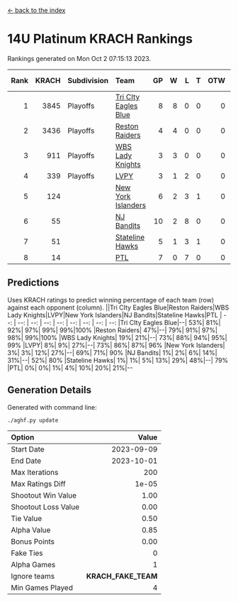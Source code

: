 [<- back to the index](readme.md)
# 14U Platinum KRACH Rankings
Rankings generated on Mon Oct  2 07:15:13 2023.

Rank|KRACH|Subdivision|Team|GP|W|L|T|OTW|OTL|SoS|Exp Wins|Win Diff
---:|---:|:---|:---|---:|---:|---:|---:|---:|---:|---:|---:|---:
1|3845|Playoffs|[Tri CIty Eagles Blue](https://gamesheetstats.com/seasons/3663/teams/140831/schedule)|8|8|0|0|0|0|68|8.8|-0.0
2|3436|Playoffs|[Reston Raiders](https://gamesheetstats.com/seasons/3663/teams/140829/schedule)|4|4|0|0|0|0|110|4.9|0.0
3|911|Playoffs|[WBS Lady Knights](https://gamesheetstats.com/seasons/3663/teams/140825/schedule)|3|3|0|0|0|0|36|3.9|0.0
4|339|Playoffs|[LVPY](https://gamesheetstats.com/seasons/3663/teams/140820/schedule)|3|1|2|0|0|0|1856|1.9|0.0
5|124||[New York Islanders](https://gamesheetstats.com/seasons/3663/teams/140832/schedule)|6|2|3|1|0|0|737|3.4|0.0
6|55||[NJ Bandits](https://gamesheetstats.com/seasons/3663/teams/140828/schedule)|10|2|8|0|0|0|1557|2.9|0.0
7|51||[Stateline Hawks](https://gamesheetstats.com/seasons/3663/teams/140830/schedule)|5|1|3|1|0|0|877|2.4|0.0
8|14||[PTL](https://gamesheetstats.com/seasons/3663/teams/140827/schedule)|7|0|7|0|0|0|2001|0.9|0.0

## Predictions
Uses KRACH ratings to predict winning percentage of each team (row) against each opponent (column).
||Tri CIty Eagles Blue|Reston Raiders|WBS Lady Knights|LVPY|New York Islanders|NJ Bandits|Stateline Hawks|PTL
| --: | --: | --: | --: | --: | --: | --: | --: | --: 
|Tri CIty Eagles Blue|--| 53%| 81%| 92%| 97%| 99%| 99%|100%
|Reston Raiders| 47%|--| 79%| 91%| 97%| 98%| 99%|100%
|WBS Lady Knights| 19%| 21%|--| 73%| 88%| 94%| 95%| 99%
|LVPY|  8%|  9%| 27%|--| 73%| 86%| 87%| 96%
|New York Islanders|  3%|  3%| 12%| 27%|--| 69%| 71%| 90%
|NJ Bandits|  1%|  2%|  6%| 14%| 31%|--| 52%| 80%
|Stateline Hawks|  1%|  1%|  5%| 13%| 29%| 48%|--| 79%
|PTL|  0%|  0%|  1%|  4%| 10%| 20%| 21%|--

## Generation Details

Generated with command line:
```
./aghf.py update
```

| Option | Value |
| :----- | ----: |
| Start Date | 2023-09-09 |
| End Date | 2023-10-01 |
| Max Iterations | 200 |
| Max Ratings Diff | 1e-05 |
| Shootout Win Value | 1.00 |
| Shootout Loss Value | 0.00 |
| Tie Value | 0.50 |
| Alpha Value | 0.85 |
| Bonus Points | 0.00 |
| Fake Ties | 0 |
| Alpha Games | 1 |
| Ignore teams | __KRACH_FAKE_TEAM__ |
| Min Games Played | 4 |

